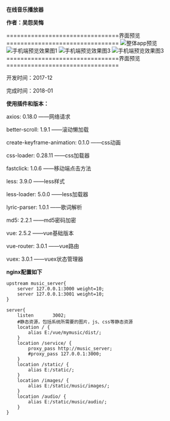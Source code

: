 **在线音乐播放器**

**作者：吴怨吴悔**



================================界面预览================================
![整体app预览](https://raw.githubusercontent.com/wuyuanwuhui99/vue_music/main/music.jpg)
![手机端预览效果图1](https://raw.githubusercontent.com/wuyuanwuhui99/vue_music/main/music_01.jpg)
![手机端预览效果图3](https://raw.githubusercontent.com/wuyuanwuhui99/vue_music/main/music_02.jpg)
![手机端预览效果图3](https://raw.githubusercontent.com/wuyuanwuhui99/vue_music/main/music_03.jpg)
================================界面预览================================



开发时间：2017-12

完成时间：2018-01


**使用插件和版本：**

axios: 0.18.0 ——网络请求

better-scroll: 1.9.1 ——滚动懒加载

create-keyframe-animation: 0.1.0 ——css动画

css-loader: 0.28.11 ——css加载器

fastclick: 1.0.6  ——移动端点击方法

less: 3.9.0 ——less样式

less-loader: 5.0.0 ——less加载器

lyric-parser: 1.0.1  ——歌词解析

md5: 2.2.1  ——md5密码加密

vue: 2.5.2 ——vue基础版本

vue-router: 3.0.1 ——vue路由

vuex: 3.0.1 ——vuex状态管理器

**nginx配置如下**

    upstream music_server{
        server 127.0.0.1:3000 weight=10;
        server 127.0.0.1:3001 weight=10;
    }

    server{
        listen       3002;
        #静态资源，包括系统所需要的图片，js、css等静态资源
        location / {
            alias E:/vue/mymusic/dist/;
        }
        location /service/ {
            proxy_pass http://music_server;
            #proxy_pass 127.0.0.1:3000;
        }
        location /static/ {
            alias E:/static/;
        }
        location /images/ {
            alias E:/static/music/images/;
        }
        location /audio/ {
            alias E:/static/music/audio/;
        }
    }
